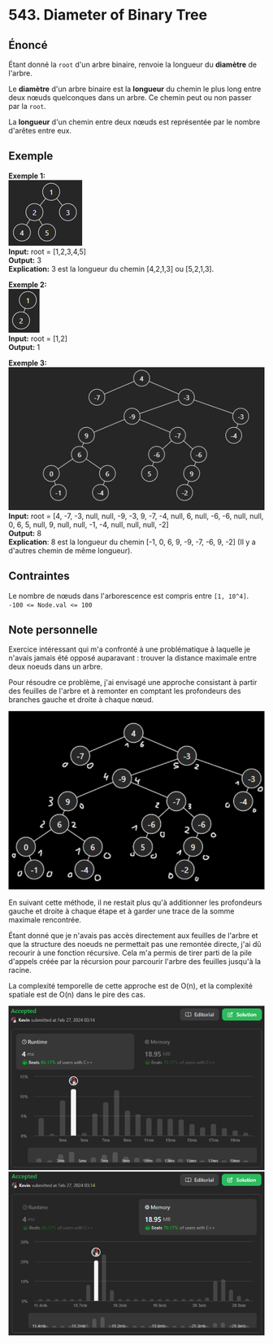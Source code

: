 # 543. Diameter of Binary Tree

## Énoncé

Étant donné la `root` d'un arbre binaire, renvoie la longueur du **diamètre** de l'arbre.

Le **diamètre** d'un arbre binaire est la **longueur** du chemin le plus long entre deux nœuds quelconques dans un arbre. Ce chemin peut ou non passer par la `root`.

La **longueur** d'un chemin entre deux nœuds est représentée par le nombre d'arêtes entre eux.

## Exemple

**Exemple 1:**  
<img src="./imgs/img1.png"/>  
**Input:** root = [1,2,3,4,5]  
**Output:** 3  
**Explication:** 3 est la longueur du chemin [4,2,1,3] ou [5,2,1,3].

**Exemple 2:**  
<img src="./imgs/img2.png"/>  
**Input:** root = [1,2]  
**Output:** 1

**Exemple 3:**  
<img src="./imgs/img3.png"/>  
**Input:** root = [4, -7, -3, null, null, -9, -3, 9, -7, -4, null, 6, null, -6, -6, null, null, 0, 6, 5, null, 9, null, null, -1, -4, null, null, null, -2]  
**Output:** 8  
**Explication**:
8 est la longueur du chemin [-1, 0, 6, 9, -9, -7, -6, 9, -2] (Il y a d'autres chemin de même longueur).

## Contraintes

Le nombre de nœuds dans l'arborescence est compris entre `[1, 10^4]`.  
`-100 <= Node.val <= 100`

## Note personnelle

Exercice intéressant qui m'a confronté à une problématique à laquelle je n'avais jamais été opposé auparavant : trouver la distance maximale entre deux noeuds dans un arbre.

Pour résoudre ce problème, j'ai envisagé une approche consistant à partir des feuilles de l'arbre et à remonter en comptant les profondeurs des branches gauche et droite à chaque nœud.

<img src="./imgs/img4.png"/>

En suivant cette méthode, il ne restait plus qu'à additionner les profondeurs gauche et droite à chaque étape et à garder une trace de la somme maximale rencontrée.

Étant donné que je n'avais pas accès directement aux feuilles de l'arbre et que la structure des noeuds ne permettait pas une remontée directe, j'ai dû recourir à une fonction récursive. Cela m'a permis de tirer parti de la pile d'appels créée par la récursion pour parcourir l'arbre des feuilles jusqu'à la racine.

La complexité temporelle de cette approche est de O(n), et la complexité spatiale est de O(n) dans le pire des cas.

<img src="./imgs/runtime.png"/>
<img src="./imgs/memory.png"/>
